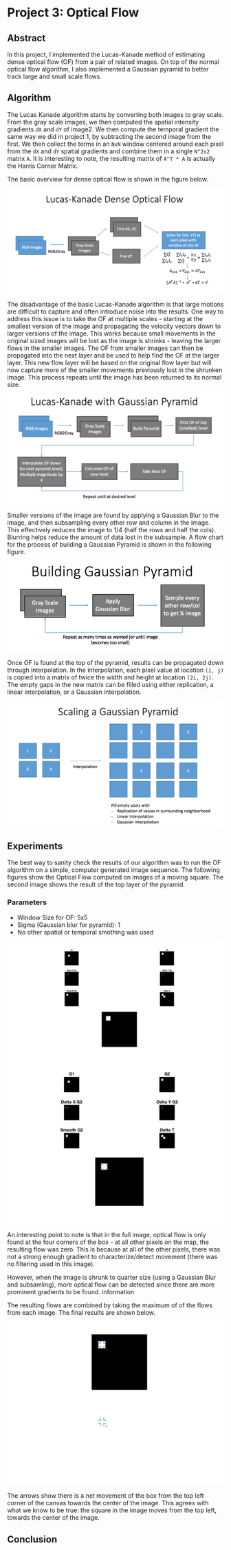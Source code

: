 # Project 3: Optical Flow

## Abstract
In this project, I implemented the Lucas-Kanade method of estimating dense
optical flow (OF) from a pair of related images. On top of the normal optical flow
algorithm, I also implemented a Gaussian pyramid to better track large and small
scale flows.

## Algorithm

The Lucas Kanade algorithm starts by converting both images to gray scale. From
the gray scale images, we then computed the spatial intensity gradients `dX`
and `dY` of image2. We then compute the temporal gradient the same way we did in
project 1, by subtracting the second image from the first. We then collect the
terms in an `NxN` window centered around each pixel from the `dX` and `dY`
spatial gradients and combine them in a single `N^2x2` matrix `A`. It is
interesting to note, the resulting matrix of `A^T * A` is actually the Harris
Corner Matrix.

The basic overview for dense optical flow is shown in the figure below.

![Lucas Kanade Dense Optical Flow](resources/LucasKanadeFlow.png)

The disadvantage of the basic Lucas-Kanade algorithm is that large motions
are difficult to capture and often introduce noise into the results. One
way to address this issue is to take the OF at multiple scales - starting at
the smallest version of the image and propagating the velocity vectors down to
larger versions of the image. This works because small movements in the
original sized images will be lost as the image is shrinks - leaving the larger
flows in the  smaller images. The OF from smaller images
can then be propagated into the next layer and be used to help find the OF at
the larger layer. This new flow layer will be based on the original flow layer
but will now capture more of the smaller movements previously lost in the
shrunken image. This process repeats until the image has been returned to its
normal size.

![Dense Optical Flow with Pyramids](resources/LucasKanadePyramid.png)

Smaller versions of the image are found by applying a Gaussian Blur to the image,
and then subsampling every other row and column in the image. This effectively
reduces the image to 1/4 (half the rows and half the cols). Blurring helps reduce
the amount of data lost in the subsample. A flow chart for the process of building
a Gaussian Pyramid is shown in the following figure.

![Building a Gaussian Pyramid](resources/BuildingPyramid.png)

Once OF is found at the top of the pyramid, results can be propagated down 
through interpolation. In the interpolation, each pixel value at location `(i, j)`
is copied into a matrix of twice the width and height at location `(2i, 2j)`. 
The empty gaps in the new matrix can be filled using either replication, a 
linear interpolation, or a Gaussian interpolation. 

![Scaling OF](resources/ScalingPyramid.png)

## Experiments

The best way to sanity check the results of our algorithm was to run the OF 
algorithm on a simple, computer generated image sequence. The following figures 
show the Optical Flow computed on images of a moving square. The second image 
shows the result of the top layer of the pyramid. 

### Parameters
- Window Size for OF: 5x5
- Sigma (Gaussian blur for pyramid): 1 
- No other spatial or temporal smothing was used

![Ground Truth Full Size](resources/TruthTest2.jpg)
![Ground Truth Quarter Size](resources/TruthTest.jpg)

An interesting point to note is that in the full image, optical flow is only found
at the four corners of the box - at all other pixels on the map, the resulting 
flow was zero. This is because at all of the other pixels, there was not a strong
enough gradient to characterize/detect movement (there was no filtering used in 
this image). 

However, when the image is shrunk to quarter size (using a Gaussian Blur and 
subsamling), more optical flow can be detected since there are more prominent 
gradients to be found. 
information 

The resulting flows are combined by taking the maximum of of the flows from each 
image. The final results are shown below. 

![Ground Truth Combined](resources/TruthTestFinal.jpg)

The arrows show there is a net movement of the box from the top left corner of 
the canvas towards the center of the image. This agrees with what we know to be
true: the square in the image moves from the top left, towards the center of the 
image. 

## Conclusion
